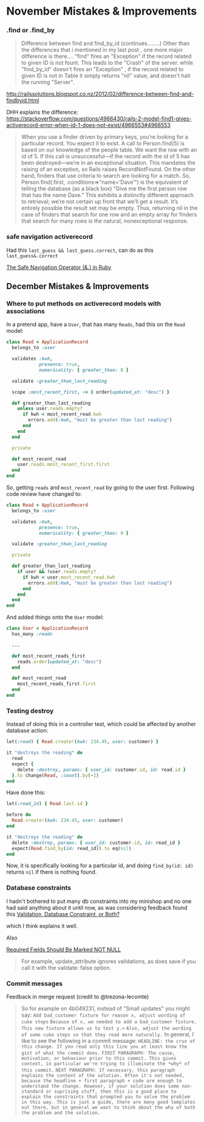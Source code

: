 # November Mistakes & Improvements

### .find or .find_by

>Difference between find and find_by_id (continues........)
>Other than the differences that i mentioned in my last post , one more major difference is there....
>"find" fires an "Exception" if the record related to given ID is not fount. This leads to the "Crash" of the server.
while "find_by_id" doesn't fires an "Exception" , if the record related to given ID is not in Table it simply returns "nil" value, and doesn't halt the running "Server".

<http://railssolutions.blogspot.co.nz/2012/02/difference-between-find-and-findbyid.html>

DHH explains the difference:
<https://stackoverflow.com/questions/4966430/rails-2-model-find1-gives-activerecord-error-when-id-1-does-not-exist/4966553#4966553>

  >When you use a finder driven by primary keys, you’re looking for a particular record. You expect it to exist. A call to Person.find(5) is based on our knowledge of the people table. We want the row with an id of 5. If this call is unsuccessful—if the record with the id of 5 has been destroyed—we’re in an exceptional situation. This mandates the raising of an exception, so Rails raises RecordNotFound.
  >On the other hand, finders that use criteria to search are looking for a match. So, Person.find(:first, :conditions=>"name=’Dave’") is the equivalent of telling the database (as a black box) “Give me the first person row that has the name Dave.” This exhibits a distinctly different approach to retrieval; we’re not certain up front that we’ll get a result. It’s entirely possible the result set may be empty. Thus, returning nil in the case of finders that search for one row and an empty array for finders that search for many rows is the natural, nonexceptional response.

### safe navigation activerecord

Had this `last_guess && last_guess.correct`, can do as this `last_guess&.correct`

[The Safe Navigation Operator (&.) in Ruby](http://mitrev.net/ruby/2015/11/13/the-operator-in-ruby/)

## December Mistakes & Improvements

### Where to put methods on activerecord models with associations

In a pretend app, have a `User`, that has many `Reads`, had this on the `Read` model:

```ruby
class Read < ApplicationRecord
  belongs_to :user

  validates :kwh,
            presence: true,
            numericality: { greater_than: 0 }

  validate :greater_than_last_reading

  scope :most_recent_first, -> { order(updated_at: "desc") }

  def greater_than_last_reading
    unless user.reads.empty?
      if kwh < most_recent_read.kwh
        errors.add(:kwh, "must be greater than last reading")
      end
    end
  end

  private

  def most_recent_read
    user.reads.most_recent_first.first
  end
end
```

So, getting `reads` and `most_recent_read` by going to the user first. Following code review have changed to:

```ruby
class Read < ApplicationRecord
  belongs_to :user

  validates :kwh,
            presence: true,
            numericality: { greater_than: 0 }

  validate :greater_than_last_reading

  private

  def greater_than_last_reading
    if user && !user.reads.empty?
      if kwh < user.most_recent_read.kwh
        errors.add(:kwh, "must be greater than last reading")
      end
    end
  end
end
```

And added things onto the `User` model:

```ruby
class User < ApplicationRecord
  has_many :reads

  ...

  def most_recent_reads_first
    reads.order(updated_at: "desc")
  end

  def most_recent_read
    most_recent_reads_first.first
  end
end
```

### Testing destroy

Instead of doing this in a controller test, which could be affected by another database action:

```ruby
let(:read) { Read.create!(kwh: 234.45, user: customer) }

it "destroys the reading" do
  read
  expect {
    delete :destroy, params: { user_id: customer.id, id: read.id }
  }.to change(Read, :count).by(-1)
end
```

Have done this:

```ruby
let(:read_id) { Read.last.id }

before do
  Read.create!(kwh: 234.45, user: customer)
end

it "destroys the reading" do
  delete :destroy, params: { user_id: customer.id, id: read_id }
  expect(Read.find_by(id: read_id)).to eq(nil)
end
```

Now, it is specifically looking for a particular id, and doing `find_by(id: id)` returns `nil` if there is nothing found.

### Database constraints

I hadn't bothered to put many db constraints into my minishop and no one had said anything about it until now, as was considering feedback found this
[Validation, Database Constraint, or Both?](https://robots.thoughtbot.com/validation-database-constraint-or-both)

which I think explains it well.

Also

[Required Fields Should Be Marked NOT NULL](https://www.viget.com/articles/required-fields-should-be-marked-not-null)

>For example, update_attribute ignores validations, as does save if you call it with the validate: false option.

### Commit messages

Feedback in merge request (credit to @trezona-lecomte)

>So for example on 4b049231, instead of "Small updates" you might say:
>`Add bad_customer fixture for reason x, adjust wording of cuke steps`
>`Because of x, we needed to add a bad_customer fixture. This new fixture allows
us to test y.>`
>`Also, adjust the wording of some cuke steps so that they read more naturally.`
>In general, I like to see the following in a commit message:
>`HEADLINE: the crux of this change. If you read only this line you at least know the gist of what the commit does.`
>`FIRST PARAGRAPH: The cause, motivation, or behaviour prior to this
commit. This gives context, in particular we're trying to illuminate
the *why* of this commit.`
>`NEXT PARAGRAPH: If necessary, this paragraph explains the context of
the solution. Often it's not needed, because the headline + first
paragraph + code are enough to understand the change. However, if your
solution does some non-standard or suprising stuff, then this is a
good place to explain the constraints that prompted you to solve the
problem in this way.
This is just a guide, there are many good templates out there, but in general we want to think about the why of both the problem and the solution.`
